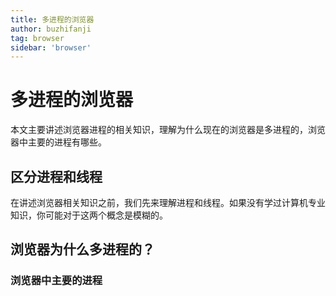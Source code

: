 ```yaml
---
title: 多进程的浏览器
author: buzhifanji
tag: browser
sidebar: 'browser'
---
```


# 多进程的浏览器

本文主要讲述浏览器进程的相关知识，理解为什么现在的浏览器是多进程的，浏览器中主要的进程有哪些。

## 区分进程和线程

在讲述浏览器相关知识之前，我们先来理解进程和线程。如果没有学过计算机专业知识，你可能对于这两个概念是模糊的。


## 浏览器为什么多进程的？

### 浏览器中主要的进程

